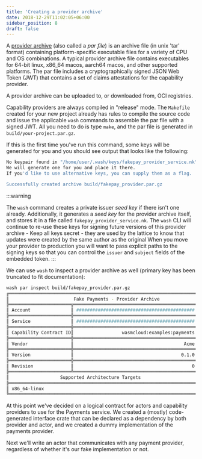 ```yaml
---
title: 'Creating a provider archive'
date: 2018-12-29T11:02:05+06:00
sidebar_position: 8
draft: false
---
```


<head>
  <meta name="robots" content="noindex" />
</head>

A [provider archive](/docs/0.82/reference/glossary#provider-archive) (also called a _par file_) is an archive file (in unix 'tar' format) containing platform-specific executable files for a variety of CPU and OS combinations. A typical provider archive file contains executables for 64-bit linux, x86_64 macos, aarch64 macos, and other supported platforms. The par file includes a cryptographically signed JSON Web Token (JWT) that contains a set of claims attestations for the capability provider.

A provider archive can be uploaded to, or downloaded from, OCI registries.

Capability providers are always compiled in "release" mode. The `Makefile` created for your new project already has rules to compile the source code and issue the applicable `wash` commands to assemble the par file with a signed JWT. All you need to do is type `make`, and the par file is generated in `build/your-project.par.gz`.

If this is the first time you've run this command, some keys will be generated for you and you should see output that looks like the following:

```bash
No keypair found in "/home/user/.wash/keys/fakepay_provider_service.nk".
We will generate one for you and place it there.
If you'd like to use alternative keys, you can supply them as a flag.

Successfully created archive build/fakepay_provider.par.gz
```

:::warning

The `wash` command creates a private issuer _seed key_ if there isn't one already. Additionally, it generates a _seed key_ for the provider archive itself, and stores it in a file called `fakepay_provider_service.nk`. The `wash` CLI will continue to re-use these keys for signing future versions of this provider archive - Keep all keys secret - they are used by the lattice to know that updates were created by the same author as the original When you move your provider to production you will want to pass explicit paths to the signing keys so that you can control the `issuer` and `subject` fields of the embedded token.
:::

We can use `wash` to inspect a provider archive as well (primary key has been truncated to fit documentation):

```bash
wash par inspect build/fakepay_provider.par.gz
╔══════════════════════════════════════════════════════════════════════╗
║                        Fake Payments - Provider Archive              ║
╠═══════════════════════╦══════════════════════════════════════════════╣
║ Account               ║ ############################################ ║
╠═══════════════════════╬══════════════════════════════════════════════╣
║ Service               ║ ############################################ ║
╠═══════════════════════╬══════════════════════════════════════════════╣
║ Capability Contract ID║                  wasmcloud:examples:payments ║
╠═══════════════════════╬══════════════════════════════════════════════╣
║ Vendor                ║                                         Acme ║
╠═══════════════════════╬══════════════════════════════════════════════╣
║ Version               ║                                        0.1.0 ║
╠═══════════════════════╬══════════════════════════════════════════════╣
║ Revision              ║                                            0 ║
╠═══════════════════════╩══════════════════════════════════════════════╣
║                   Supported Architecture Targets                     ║
╠══════════════════════════════════════════════════════════════════════╣
║ x86_64-linux                                                         ║
╚══════════════════════════════════════════════════════════════════════╝
```

At this point we've decided on a logical contract for actors and capability providers to use for the Payments service. We created a (mostly) code-generated interface crate that can be declared as a dependency by both provider and actor, and we created a dummy implementation of the payments provider.

Next we'll write an actor that communicates with any payment provider, regardless of whether it's our fake implementation or not.
